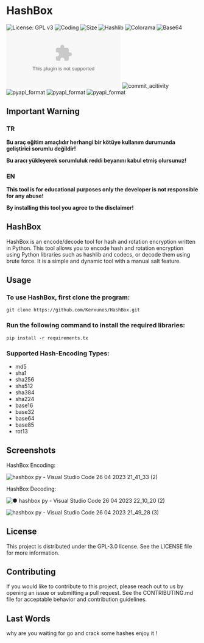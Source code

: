 # HashBox

![License: GPL v3](https://img.shields.io/github/license/Kerxunos/HashBox?style=plastic&logo=appveyor)
![Coding](https://img.shields.io/github/languages/top/Kerxunos/HashBox?style=plastic&logo=appveyor)
![Size](https://img.shields.io/github/languages/code-size/Kerxunos/HashBox?style=plastic&logo=appveyor)
![Hashlib](https://img.shields.io/pypi/v/hashlib?style=plastic&logo=appveyor)
![Colorama](https://img.shields.io/pypi/v/colorama?style=plastic&logo=appveyor)
![Base64](https://img.shields.io/pypi/v/pybase64?style=plastic&logo=appveyor)
![Observatory_Grade](https://img.shields.io/mozilla-observatory/grade/github.com?publish?style=plastic&logo=appveyor)
![commit_acitivity](https://img.shields.io/github/commit-activity/w/Kerxunos/HashBox?style=plastic&logo=appveyor)
![pyapi_format](https://img.shields.io/pypi/format/colorama?style=plastic&logo=appveyor)
![pyapi_format](https://img.shields.io/pypi/format/hashlib?style=plastic&logo=appveyor)
![pyapi_format](https://img.shields.io/pypi/format/pybase64?style=plastic&logo=appveyor)

## Important Warning
### TR
**Bu araç eğitim amaçlıdır herhangi bir kötüye kullanım durumunda geliştirici sorumlu değildir!**

**Bu aracı yükleyerek sorumluluk reddi beyanını kabul etmiş olursunuz!**

### EN
**This tool is for educational purposes only the developer is not responsible for any abuse!**

**By installing this tool you agree to the disclaimer!**

## HashBox
HashBox is an encode/decode tool for hash and rotation encryption written in Python. This tool allows you to encode hash and rotation encryption using Python libraries such as hashlib and codecs, or decode them using brute force. It is a simple and dynamic tool with a manual salt feature.

## Usage
### To use HashBox, first clone the program:
```
git clone https://github.com/Kerxunos/HashBox.git
```
### Run the following command to install the required libraries:
```
pip install -r requirements.tx
```

### Supported Hash-Encoding Types:
- md5
- sha1
- sha256
- sha512
- sha384
- sha224
- base16
- base32
- base64
- base85
- rot13

## Screenshots
HashBox Encoding:

![hashbox py - Visual Studio Code 26 04 2023 21_41_33 (2)](https://user-images.githubusercontent.com/113096235/234672532-3eed2cf0-b37b-440b-8d92-aa223f271133.png)

HashBox Decoding:

![● hashbox py - Visual Studio Code 26 04 2023 22_10_20 (2)](https://user-images.githubusercontent.com/113096235/234679008-90d15726-f0e6-49e0-a7fd-c6e7a040702d.png)

![hashbox py - Visual Studio Code 26 04 2023 21_49_28 (3)](https://user-images.githubusercontent.com/113096235/234674265-853e59ca-159b-4478-ac25-072b4fd82524.png)

## License
This project is distributed under the GPL-3.0 license. See the LICENSE file for more information.

## Contributing
If you would like to contribute to this project, please reach out to us by opening an issue or submitting a pull request. See the CONTRIBUTING.md file for acceptable behavior and contribution guidelines.

## Last Words
why are you waiting for go and crack some hashes enjoy it !
